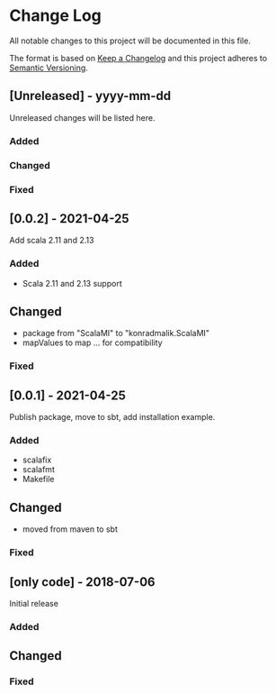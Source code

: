 # Change Log

All notable changes to this project will be documented in this file.

The format is based on [Keep a Changelog](http://keepachangelog.com/)
and this project adheres to [Semantic Versioning](http://semver.org/).

## [Unreleased] - yyyy-mm-dd

Unreleased changes will be listed here.

### Added

### Changed

### Fixed

## [0.0.2] - 2021-04-25

Add scala 2.11 and 2.13

### Added

- Scala 2.11 and 2.13 support

## Changed

- package from "ScalaMI" to "konradmalik.ScalaMI"
- mapValues to map ... for compatibility

### Fixed

## [0.0.1] - 2021-04-25

Publish package, move to sbt, add installation example.

### Added

- scalafix
- scalafmt
- Makefile

## Changed

- moved from maven to sbt

### Fixed

## [only code] - 2018-07-06

Initial release

### Added

## Changed

### Fixed
